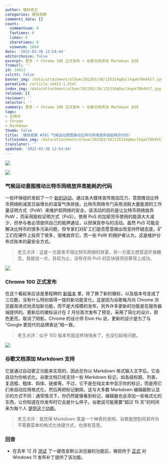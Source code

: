 ```yaml
---
author: 硬核老王
categories: 硬核观察
comments_data: []
count:
  commentnum: 0
  favtimes: 0
  likes: 0
  sharetimes: 0
  viewnum: 2684
date: '2022-03-30 12:54:44'
editorchoice: false
excerpt: 更多：• Chrome 100 正式发布 • 谷歌文档添加 Markdown 支持
fromurl: ''
id: 14413
islctt: false
banner_img: /data/attachment/album/202203/30/125314q0aclkqak7864k57.jpg
permalink: /article-14413-1.html
index_img: /data/attachment/album/202203/30/125314q0aclkqak7864k57.jpg
related: []
reviewer: ''
selector: ''
summary: 更多：• Chrome 100 正式发布 • 谷歌文档添加 Markdown 支持
tags:
- 比特币
- Chrome
- Markdown
thumb: false
title: '硬核观察 #591 气候运动意图推动比特币网络放弃高能耗的代码'
titleindex_img: /data/attachment/album/202203/30/125314q0aclkqak7864k57.jpg
translator: ''
updated: '2022-03-30 12:54:44'
---
```


![](/data/attachment/album/202203/30/125314q0aclkqak7864k57.jpg)


![](/data/attachment/album/202203/30/125323r1pmqlpennndqlel.jpg)


### 气候运动意图推动比特币网络放弃高能耗的代码


一些环保组织发起了一个 [新的运动](https://www.theverge.com/2022/3/29/22999715/climate-change-bitcoin-drop-energy-hungry-software-code-proof-of-work)，通过各大媒体宣传施加压力，意图推动比特币网络削减其日益增长的温室气体排放。比特币网络专门采用消耗大量能源的工作量证明方式（PoW）来维护其网络的安全。该活动的目的是让比特币网络放弃 PoW ，而采用股权证明方式（PoS）。使用 PoS 的加密货币使用的能源大大减少，但参与者必须提供自己的抵押通证，以担保其参与的活动。虽然 PoS 可能会解决比特币的很多污染问题，但专家们对矿工们是否愿意做出改变持怀疑态度。矿工们在硬件上投资了很多，很难放弃它。而一些 PoW 的拥护者认为，这是维护分布式账本的最安全方式。



> 
> 老王点评：这是一方面舍不得比特币网络的财富，另一方面又想营造环保概念。我就说一点，目前为止，没有任何 PoS 的区块链项目算得上成功。
> 
> 
> 


![](/data/attachment/album/202203/30/125331g0nawceai1ca8gz5.jpg)


### Chrome 100 正式发布


在这个看起来应该是里程碑的 [新版本](https://chromereleases.googleblog.com/2022/03/stable-channel-update-for-desktop_29.html) 里，除了换了新的徽标，以及版本号变成了三位数，没有什么特别值得一提的新功能变化。这是因为谷歌每月向 Chrome 浏览器渐进式地添加新功能，而不是大规模的发布，另外许多更新的功能是在服务器端提供的。更新后的徽标设计在 2 月份首次发布了预览，采用了简化的设计，颜色更亮，取消了阴影。Chrome 的设计师 Elvin Hu 说，更新的设计是为了与 “Google 更现代的品牌表达”相一致。



> 
> 老王点评：似乎 100 版本号就这样悄悄来了，也没引起啥问题。
> 
> 
> 


![](/data/attachment/album/202203/30/125350zzvm652pzovpbvdr.jpg)


### 谷歌文档添加 Markdown 支持


它是通过自动更正功能来实现的，因此在你以 Markdown 格式输入文字后，它会自动为你格式化。谷歌文档已经支持一些 Markdown 标记，如各级标题、列表、复选框、粗体、斜体、链接等。不过，它不是在纯文本中显示你的标记，而是用它们来自动应用格式化，然后再把标记删除。这与大多数 Markdown 编辑器默认显示的方式不同：通常情况下，你仍然能够看到标记，编辑器也会添加一些格式化的东西，让你知道在你发布时它会是什么样子。谷歌说可能需要“超过 15 天”的时间来为每个人 [提供这个功能](https://www.theverge.com/2022/3/29/23002138/google-docs-markdown-support-formatting-update)。



> 
> 老王点评：我觉得 Markdown 真是一个神奇的发明，谷歌能想到将其作为不需要菜单的格式化快捷方式，也很有意思。
> 
> 
> 


### 回音


* 在去年 12 月 [测试](/article-14049-1.html) 了一键改变默认浏览器的功能后，微软终于 [正式](https://www.theverge.com/2022/3/29/23001277/microsoft-windows-11-default-browser-new-options) 对 Windows 11 发布补丁提供了该功能。